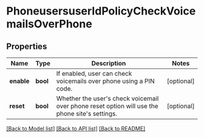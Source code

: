 # PhoneusersuserIdPolicyCheckVoicemailsOverPhone

## Properties
Name | Type | Description | Notes
------------ | ------------- | ------------- | -------------
**enable** | **bool** | If enabled, user can check voicemails over phone using a PIN code. | [optional] 
**reset** | **bool** | Whether the user&#x27;s check voicemail over phone reset option will use the phone site&#x27;s settings. | [optional] 

[[Back to Model list]](../README.md#documentation-for-models) [[Back to API list]](../README.md#documentation-for-api-endpoints) [[Back to README]](../README.md)


